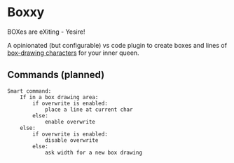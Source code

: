 # Boxxy

BOXes are eXiting - Yesire!

A opinionated (but configurable) vs code plugin to create boxes and lines of [box-drawing characters](https://en.wikipedia.org/wiki/Box-drawing_character) for your inner queen.


## Commands (planned)

```
Smart command:
    If in a box drawing area:
        if overwrite is enabled:
            place a line at current char
        else:
            enable overwrite
    else:
        if overwrite is enabled:
            disable overwrite
        else:
            ask width for a new box drawing
```

